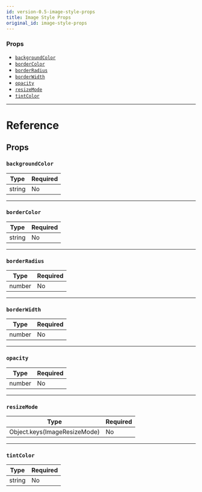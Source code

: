 ```yaml
---
id: version-0.5-image-style-props
title: Image Style Props
original_id: image-style-props
---
```

### Props

- [`backgroundColor`](image-style-props.md#backgroundcolor)
- [`borderColor`](image-style-props.md#bordercolor)
- [`borderRadius`](image-style-props.md#borderradius)
- [`borderWidth`](image-style-props.md#borderwidth)
- [`opacity`](image-style-props.md#opacity)
- [`resizeMode`](image-style-props.md#resizemode)
- [`tintColor`](image-style-props.md#tintcolor)






---

# Reference

## Props

### `backgroundColor`



| Type | Required |
| - | - |
| string | No |




---

### `borderColor`



| Type | Required |
| - | - |
| string | No |




---

### `borderRadius`



| Type | Required |
| - | - |
| number | No |




---

### `borderWidth`



| Type | Required |
| - | - |
| number | No |




---

### `opacity`



| Type | Required |
| - | - |
| number | No |




---

### `resizeMode`



| Type | Required |
| - | - |
| Object.keys(ImageResizeMode) | No |




---

### `tintColor`



| Type | Required |
| - | - |
| string | No |






